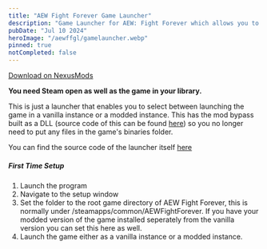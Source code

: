 ```yaml
---
title: "AEW Fight Forever Game Launcher"
description: "Game Launcher for AEW: Fight Forever which allows you to choose between vanilla and modded instances of the game."
pubDate: "Jul 10 2024"
heroImage: "/aewffgl/gamelauncher.webp"
pinned: true
notCompleted: false
---
```


[Download on NexusMods](https://www.nexusmods.com/aewfightforever/mods/567)

**You need Steam open as well as the game in your library.**

This is just a launcher that enables you to select between launching the game in a vanilla instance or a modded instance. This has
the mod bypass built as a DLL (source code of this can be found [here](https://github.com/GACastro95/AEW-FF-Mod-Bypass/tree/DLL)) so you no longer need to put any files in the game's binaries folder.

You can find the source code of the launcher itself [here](https://github.com/GACastro95/AEWFFLauncher)

<h5>First Time Setup</h5>

1. Launch the program
2. Navigate to the setup window
3. Set the folder to the root game directory of AEW Fight Forever, this is normally under /steamapps/common/AEWFightForever. If you have your modded version of the game installed seperately from the vanilla version you can set this here as well.
4. Launch the game either as a vanilla instance or a modded instance.